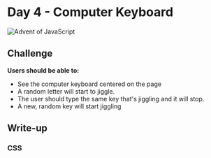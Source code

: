 # Day 4 - Computer Keyboard

![Advent of JavaScript](https://coachtestprep.s3.amazonaws.com/direct-uploads/user-117025/ced321ac-51ef-4194-beec-ea544a098558/computer-keyboard.png)

## Challenge 

**Users should be able to:**

- See the computer keyboard centered on the page
- A random letter will start to jiggle.
- The user should type the same key that's jiggling and it will stop.
- A new, random key will start jiggling

## Write-up

### CSS

